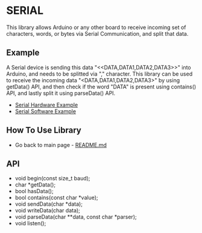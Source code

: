 # SERIAL
This library allows Arduino or any other board to receive incoming set of characters, words, or bytes via Serial Communication, and split that data.

## Example
A Serial device is sending this data "<<DATA,DATA1,DATA2,DATA3>>" into Arduino, and needs to be splitted via "," character. This library can be used to receive the incoming data "<DATA,DATA1,DATA2,DATA3>" by using getData() API, and then check if the word "DATA" is present using contains() API, and lastly split it using parseData() API.

* [Serial Hardware Example](https://github.com/oliverz27/ArduinoLibraries/tree/main/O_SERIAL/examples/Serial_Hardware)
* [Serial Software Example](https://github.com/oliverz27/ArduinoLibraries/blob/main/O_SERIAL/examples/Serial_Software/Serial_Software.ino)

## How To Use Library
* Go back to main page - [README.md]()

## API
* void begin(const size_t baud);
* char *getData();
* bool hasData();
* bool contains(const char *value);
* void sendData(char *data);
* void writeData(char data);
* void parseData(char **data, const char *parser);
* void listen();
